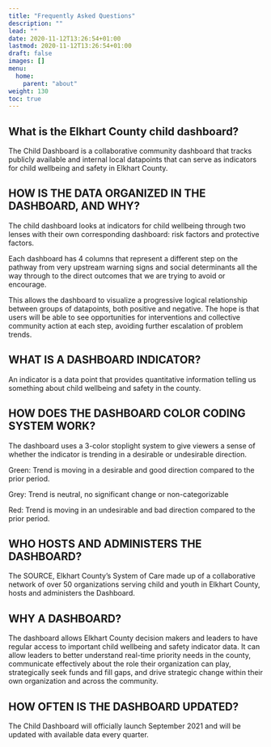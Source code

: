 ```yaml
---
title: "Frequently Asked Questions"
description: ""
lead: ""
date: 2020-11-12T13:26:54+01:00
lastmod: 2020-11-12T13:26:54+01:00
draft: false
images: []
menu:
  home:
    parent: "about"
weight: 130
toc: true
---
```


## What is the Elkhart County child dashboard?

The Child Dashboard is a collaborative community dashboard that tracks publicly available and internal local datapoints that can serve as indicators for child wellbeing and safety in Elkhart County.

## HOW IS THE DATA ORGANIZED IN THE DASHBOARD, AND WHY?

The child dashboard looks at indicators for child wellbeing through two lenses with their own corresponding dashboard: risk factors and protective factors.

Each dashboard has 4 columns that represent a different step on the pathway from very upstream warning signs and social determinants all the way through to the direct outcomes that we are trying to avoid or encourage.

This allows the dashboard to visualize a progressive logical relationship between groups of datapoints, both positive and negative. The hope is that users will be able to see opportunities for interventions and collective community action at each step, avoiding further escalation of problem trends.

## WHAT IS A DASHBOARD INDICATOR?

An indicator is a data point that provides quantitative information telling us something about child wellbeing and safety in the county.

## HOW DOES THE DASHBOARD COLOR CODING SYSTEM WORK?

The dashboard uses a 3-color stoplight system to give viewers a sense of whether the indicator is trending in a desirable or undesirable direction.

Green: Trend is moving in a desirable and good direction compared to the prior period.

Grey: Trend is neutral, no significant change or non-categorizable

Red: Trend is moving in an undesirable and bad direction compared to the prior period.

## WHO HOSTS AND ADMINISTERS THE DASHBOARD?

The SOURCE, Elkhart County’s System of Care made up of a collaborative network of over 50 organizations serving child and youth in Elkhart County, hosts and administers the Dashboard.

## WHY A DASHBOARD?

The dashboard allows Elkhart County decision makers and  leaders to have regular access to important child wellbeing and safety indicator data. It can allow leaders to better understand real-time priority needs in the county, communicate effectively about the role their organization can play, strategically seek funds and fill gaps, and drive strategic change within their own organization and across the community.

## HOW OFTEN IS THE DASHBOARD UPDATED?

The Child Dashboard will officially launch September 2021 and will be updated with available data every quarter.
